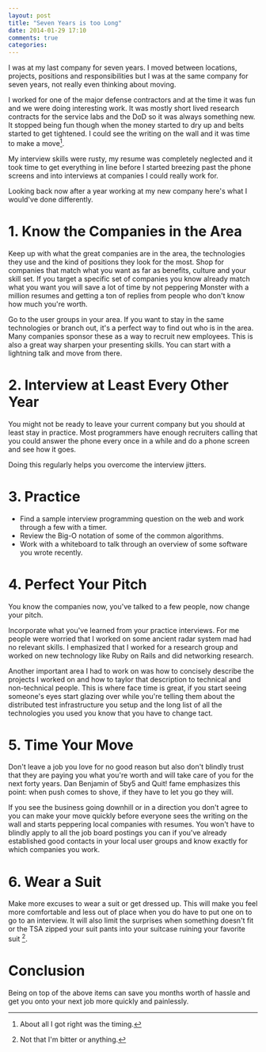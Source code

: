 ```yaml
---
layout: post
title: "Seven Years is too Long"
date: 2014-01-29 17:10
comments: true
categories: 
---
```


I was at my last company for seven years. I moved between locations, projects, positions and responsibilities but I was at the same company for seven years, not really even thinking about moving.

I worked for one of the major defense contractors and at the time it was fun and we were doing interesting work. It was mostly short lived research contracts for the service labs and the DoD so it was always something new. It stopped being fun though when the money started to dry up and belts started to get tightened. I could see the writing on the wall and it was time to make a move[^1].

[^1]: About all I got right was the timing.

My interview skills were rusty, my resume was completely neglected and it took time to get everything in line before I started breezing past the phone screens and into interviews at companies I could really work for.

Looking back now after a year working at my new company here's what I would've done differently.

# 1. Know the Companies in the Area

Keep up with what the great companies are in the area, the technologies they use and the kind of positions they look for the most. Shop for companies that match what you want as far as benefits, culture and your skill set. If you target a specific set of companies you know already match what you want you will save a lot of time by not peppering Monster with a million resumes and getting a ton of replies from people who don't know how much you're worth.

Go to the user groups in your area. If you want to stay in the same technologies or branch out, it's a perfect way to find out who is in the area. Many companies sponsor these as a way to recruit new employees. This is also a great way sharpen your presenting skills. You can start with a lightning talk and move from there.

# 2. Interview at Least Every Other Year

You might not be ready to leave your current company but you should at least stay in practice. Most programmers have enough recruiters calling that you could answer the phone every once in a while and do a phone screen and see how it goes.

Doing this regularly helps you overcome the interview jitters.

# 3. Practice

* Find a sample interview programming question on the web and work through a few with a timer. 
* Review the Big-O notation of some of the common algorithms. 
* Work with a whiteboard to talk through an overview of some software you wrote recently. 

# 4. Perfect Your Pitch

You know the companies now, you've talked to a few people, now change your pitch. 

Incorporate what you've learned from your practice interviews. For me people were worried that I worked on some ancient radar system mad had no relevant skills. I emphasized that I worked for a research group and worked on new technology like Ruby on Rails and did networking research. 

Another important area I had to work on was how to concisely describe the projects I worked on and how to taylor that description to technical and non-technical people. This is where face time is great, if you start seeing someone's eyes start glazing over while you're telling them about the distributed test infrastructure you setup and the long list of all the technologies you used you know that you have to change tact.

# 5. Time Your Move

Don't leave a job you love for no good reason but also don't blindly trust that they are paying you what you're worth and will take care of you for the next forty years. Dan Benjamin of 5by5 and Quit! fame emphasizes this point: when push comes to shove, if they have to let you go they will.

If you see the business going downhill or in a direction you don't agree to you can make your move quickly before everyone sees the writing on the wall and starts peppering local companies with resumes. You won't have to blindly apply to all the job board postings you can if you've already established good contacts in your local user groups and know exactly for which companies you work.

# 6. Wear a Suit

Make more excuses to wear a suit or get dressed up. This will make you feel more comfortable and less out of place when you do have to put one on to go to an interview. It will also limit the surprises when something doesn't fit or the TSA zipped your suit pants into your suitcase ruining your favorite suit [^2].

[^2]: Not that I'm bitter or anything.

# Conclusion

Being on top of the above items can save you months worth of hassle and get you onto your next job more quickly and painlessly.
